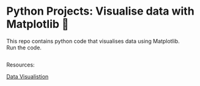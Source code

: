 # Python Projects: Visualise data with Matplotlib 🐍
This repo contains python code that visualises data using Matplotlib.<br>
Run the code.

![]()

Resources: <br>



[Data Visualistion](https://github.com/natnew/Python-Projects-Visualise-data-with-Matplotlib/blob/main/Visualize_data.ipynb)
